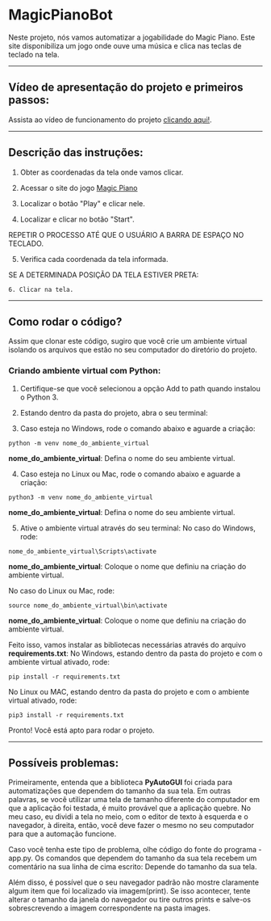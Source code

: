 # MagicPianoBot

Neste projeto, nós vamos automatizar a jogabilidade do Magic Piano. Este site disponibiliza um jogo onde ouve uma música e clica nas teclas de teclado na tela.

***

## Vídeo de apresentação do projeto e primeiros passos:

Assista ao vídeo de funcionamento do projeto [clicando aqui!](https://www.linkedin.com/feed/update/urn:li:activity:7085377563530862592/).
***
## Descrição das instruções:

1. Obter as coordenadas da tela onde vamos clicar.

2. Acessar o site do jogo [Magic Piano](https://sandbox.gameforge.com/en-US/littlegames/magic-piano-tiles/)

3. Localizar o botão "Play" e clicar nele.

4. Localizar e clicar no botão "Start".

REPETIR O PROCESSO ATÉ QUE O USUÁRIO A BARRA DE ESPAÇO NO TECLADO.

  5. Verifica cada coordenada da tela informada. 

  SE A DETERMINADA POSIÇÃO DA TELA ESTIVER PRETA:
    
    6. Clicar na tela.

***

## Como rodar o código? 

Assim que clonar este código, sugiro que você crie um ambiente virtual isolando os arquivos que estão no seu computador do diretório do projeto.

### Criando ambiente virtual com Python:
1. Certifique-se que você selecionou a opção Add to path quando instalou o Python 3.

2. Estando dentro da pasta do projeto, abra o seu terminal:

3. Caso esteja no Windows, rode o comando abaixo e aguarde a criação:
```
python -m venv nome_do_ambiente_virtual
```
**nome_do_ambiente_virtual**: Defina o nome do seu ambiente virtual.

4. Caso esteja no Linux ou Mac, rode o comando abaixo e aguarde a criação:
```
python3 -m venv nome_do_ambiente_virtual
```
**nome_do_ambiente_virtual**: Defina o nome do seu ambiente virtual.

5. Ative o ambiente virtual através do seu terminal:
No caso do Windows, rode:
```
nome_do_ambiente_virtual\Scripts\activate
```
**nome_do_ambiente_virtual**: Coloque o nome que definiu na criação do ambiente virtual.

No caso do Linux ou Mac, rode:
```
source nome_do_ambiente_virtual\bin\activate
```
**nome_do_ambiente_virtual**: Coloque o nome que definiu na criação do ambiente virtual.

Feito isso, vamos instalar as bibliotecas necessárias através do arquivo **requirements.txt**:
No Windows, estando dentro da pasta do projeto e com o ambiente virtual ativado, rode:
```
pip install -r requirements.txt
```
No Linux ou MAC, estando dentro da pasta do projeto e com o ambiente virtual ativado, rode:
```
pip3 install -r requirements.txt
```
Pronto! Você está apto para rodar o projeto.

***
## Possíveis problemas:


Primeiramente, entenda que a biblioteca **PyAutoGUI** foi criada para automatizações que dependem do tamanho da sua tela. Em outras palavras, se você utilizar uma tela de tamanho diferente do computador em que a aplicação foi testada, é muito provável que a aplicação quebre. No meu caso, eu dividi a tela no meio, com o editor de texto à esquerda e o navegador, à direita, então, você deve fazer o mesmo no seu computador para que a automação funcione.

Caso você tenha este tipo de problema, olhe código do fonte do programa - app.py. Os comandos que dependem do tamanho da sua tela recebem um comentário na sua linha de cima escrito: Depende do tamanho da sua tela.

 Além disso, é possível que o seu navegador padrão não mostre claramente algum item que foi localizado via imagem(print). Se isso acontecer, tente alterar o tamanho da janela do navegador ou tire outros prints e salve-os sobrescrevendo a imagem correspondente na pasta images.